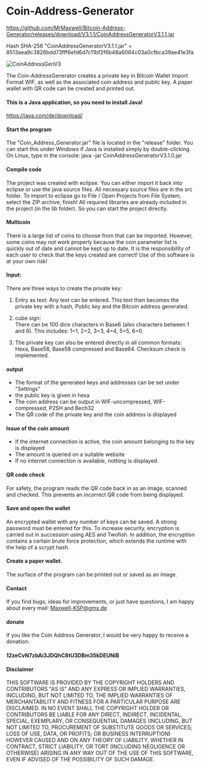 # Coin-Address-Generator

https://github.com/MrMaxweII/Bitcoin-Address-Generator/releases/download/V3.1.1/CoinAddressGeneratorV3.1.1.jar

Hash SHA-256  "CoinAddressGeneratorV3.1.1.jar"   =   8513aea9c3826bdd73fff6efd6d7c11bf2f6b48a6064c03a0cfbca39ae41e3fa



![CoinAddressGenV3](https://raw.githubusercontent.com/MrMaxweII/Bitcoin-Address-Generator/refs/heads/master/CoinAddressGen.png)



The Coin-AddressGenerator creates a private key in Bitcoin Wallet Import Format WIF,
as well as the associated coin address and public key.
A paper wallet with QR code can be created and printed out.

    
#### This is a Java application, so you need to install Java!
https://java.com/de/download/


#### Start the program
The "Coin_Address_Generator.jar" file is located in the "release" folder.
You can start this under Windows if Java is installed simply by double-clicking.
On Linux, type in the console: java -jar CoinAddressGeneratorV3.1.0.jar



#### Compile code
The project was created with eclipse.
You can either import it back into eclipse or use the java source files.
All necessary source files are in the src folder.
To import to eclipse go to File / Open Projects from File System, select the ZIP archive, finish!
All required libraries are already included in the project (in the lib folder). So you can start the project directly.



#### Multicoin 
There is a large list of coins to choose from that can be imported.
However, some coins may not work properly because the coin parameter list is quickly out of date and cannot be kept up to date.
It is the responsibility of each user to check that the keys created are correct! Use of this software is at your own risk!



#### Input:
There are three ways to create the private key:

1. Entry as text:
Any text can be entered.
This text then becomes the private key with a hash,
Public key and the Bitcoin address generated.

2. cube sign:                                  
There can be 100 dice characters in Base6 (also characters between 1 and 6).
This includes: 1=1, 2=2, 3=3, 4=4, 5=5, 6=0.

3. The private key can also be entered directly in all common formats:
Hexa, Base58, Base58 compressed and Base64.
Checksum check is implemented.



#### output
- The format of the generated keys and addresses can be set under "Settings"
- the public key is given in hexa
- The coin address can be output in WIF-uncompressed, WIF-compressed, P2SH and Bech32
- The QR code of the private key and the coin address is displayed



#### Issue of the coin amount
- If the internet connection is active, the coin amount belonging to the key is displayed
- The amount is queried on a suitable website
- If no internet connection is available, nothing is displayed.



#### QR code check
For safety, the program reads the QR code back in as an image,
scanned and checked.
This prevents an incorrect QR code from being displayed.



#### Save and open the wallet

An encrypted wallet with any number of keys can be saved.
A strong password must be entered for this.
To increase security, encryption is carried out in succession using AES and Twofish.
In addition, the encryption contains a certain brute force protection, which extends the runtime with the help of a scrypt hash.



#### Create a paper wallet.
The surface of the program can be printed out or saved as an image.



#### Contact
If you find bugs, ideas for improvements, or just have questions,
I am happy about every mail: Maxwell-KSP@gmx.de


#### donate
If you like the Coin Address Generator, I would be very happy to receive a donation: 
#### 12zeCvN7zbAi3JDQhC8tU3DBm35kDEUNiB 
   



#### Disclaimer
THIS SOFTWARE IS PROVIDED BY THE COPYRIGHT HOLDERS AND CONTRIBUTORS "AS IS"
AND ANY EXPRESS OR IMPLIED WARRANTIES, INCLUDING, BUT NOT LIMITED TO, THE
IMPLIED WARRANTIES OF MERCHANTABILITY AND FITNESS FOR A PARTICULAR PURPOSE
ARE DISCLAIMED. IN NO EVENT SHALL THE COPYRIGHT HOLDER OR CONTRIBUTORS BE
LIABLE FOR ANY DIRECT, INDIRECT, INCIDENTAL, SPECIAL, EXEMPLARY, OR
CONSEQUENTIAL DAMAGES (INCLUDING, BUT NOT LIMITED TO, PROCUREMENT OF
SUBSTITUTE GOODS OR SERVICES; LOSS OF USE, DATA, OR PROFITS; OR BUSINESS
INTERRUPTION) HOWEVER CAUSED AND ON ANY THEORY OF LIABILITY, WHETHER IN
CONTRACT, STRICT LIABILITY, OR TORT (INCLUDING NEGLIGENCE OR OTHERWISE)
ARISING IN ANY WAY OUT OF THE USE OF THIS SOFTWARE, EVEN IF ADVISED OF THE
POSSIBILITY OF SUCH DAMAGE.





